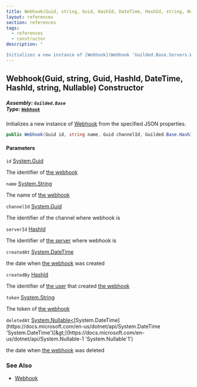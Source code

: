 ```yaml
---
title: Webhook(Guid, string, Guid, HashId, DateTime, HashId, string, Nullable<DateTime>)
layout: references
section: references
tags:
  - references
  - constructor
description: "

Initializes a new instance of [Webhook](Webhook 'Guilded.Base.Servers.Webhook') from the specified JSON properties."
---
```


## Webhook(Guid, string, Guid, HashId, DateTime, HashId, string, Nullable<DateTime>) Constructor
##### **Assembly:** `Guilded.Base`<br/>**Type:** [`Webhook`](Webhook 'Guilded.Base.Servers.Webhook')

Initializes a new instance of [Webhook](Webhook 'Guilded.Base.Servers.Webhook') from the specified JSON properties.

```csharp
public Webhook(Guid id, string name, Guid channelId, Guilded.Base.HashId serverId, System.DateTime createdAt, Guilded.Base.HashId createdBy, string? token=null, System.Nullable<System.DateTime> deletedAt=null);
```
#### Parameters

<a name='Guilded.Base.Servers.Webhook.Webhook(Guid,string,Guid,Guilded.Base.HashId,System.DateTime,Guilded.Base.HashId,string,System.Nullable_System.DateTime_).id'></a>

`id` [System.Guid](https://docs.microsoft.com/en-us/dotnet/api/System.Guid 'System.Guid')

The identifier of [the webhook](Webhook 'Guilded.Base.Servers.Webhook')

<a name='Guilded.Base.Servers.Webhook.Webhook(Guid,string,Guid,Guilded.Base.HashId,System.DateTime,Guilded.Base.HashId,string,System.Nullable_System.DateTime_).name'></a>

`name` [System.String](https://docs.microsoft.com/en-us/dotnet/api/System.String 'System.String')

The name of [the webhook](Webhook 'Guilded.Base.Servers.Webhook')

<a name='Guilded.Base.Servers.Webhook.Webhook(Guid,string,Guid,Guilded.Base.HashId,System.DateTime,Guilded.Base.HashId,string,System.Nullable_System.DateTime_).channelId'></a>

`channelId` [System.Guid](https://docs.microsoft.com/en-us/dotnet/api/System.Guid 'System.Guid')

The identifier of the channel where webhook is

<a name='Guilded.Base.Servers.Webhook.Webhook(Guid,string,Guid,Guilded.Base.HashId,System.DateTime,Guilded.Base.HashId,string,System.Nullable_System.DateTime_).serverId'></a>

`serverId` [HashId](HashId 'Guilded.Base.HashId')

The identifier of [the server](Server 'Guilded.Base.Servers.Server') where webhook is

<a name='Guilded.Base.Servers.Webhook.Webhook(Guid,string,Guid,Guilded.Base.HashId,System.DateTime,Guilded.Base.HashId,string,System.Nullable_System.DateTime_).createdAt'></a>

`createdAt` [System.DateTime](https://docs.microsoft.com/en-us/dotnet/api/System.DateTime 'System.DateTime')

the date when [the webhook](Webhook 'Guilded.Base.Servers.Webhook') was created

<a name='Guilded.Base.Servers.Webhook.Webhook(Guid,string,Guid,Guilded.Base.HashId,System.DateTime,Guilded.Base.HashId,string,System.Nullable_System.DateTime_).createdBy'></a>

`createdBy` [HashId](HashId 'Guilded.Base.HashId')

The identifier of [the user](User 'Guilded.Base.Users.User') that created [the webhook](Webhook 'Guilded.Base.Servers.Webhook')

<a name='Guilded.Base.Servers.Webhook.Webhook(Guid,string,Guid,Guilded.Base.HashId,System.DateTime,Guilded.Base.HashId,string,System.Nullable_System.DateTime_).token'></a>

`token` [System.String](https://docs.microsoft.com/en-us/dotnet/api/System.String 'System.String')

The token of [the webhook](Webhook 'Guilded.Base.Servers.Webhook')

<a name='Guilded.Base.Servers.Webhook.Webhook(Guid,string,Guid,Guilded.Base.HashId,System.DateTime,Guilded.Base.HashId,string,System.Nullable_System.DateTime_).deletedAt'></a>

`deletedAt` [System.Nullable&lt;](https://docs.microsoft.com/en-us/dotnet/api/System.Nullable-1 'System.Nullable`1')[System.DateTime](https://docs.microsoft.com/en-us/dotnet/api/System.DateTime 'System.DateTime')[&gt;](https://docs.microsoft.com/en-us/dotnet/api/System.Nullable-1 'System.Nullable`1')

the date when [the webhook](Webhook 'Guilded.Base.Servers.Webhook') was deleted

### See Also
- [Webhook](Webhook 'Guilded.Base.Servers.Webhook')